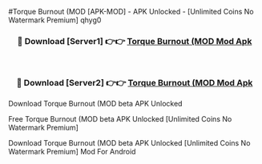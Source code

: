 #Torque Burnout (MOD [APK-MOD] - APK Unlocked - [Unlimited Coins No Watermark Premium] qhyg0



<div align="center">

<h3>🔴 Download [Server1] 👉👉 <a href="https://momento.my/?title=Torque_Burnout_(MOD">Torque Burnout (MOD Mod Apk</a></h3><br>

<h3>🔴 Download [Server2] 👉👉 <a href="https://momento.my/?title=Torque_Burnout_(MOD">Torque Burnout (MOD Mod Apk</a></h3>
</div>



Download Torque Burnout (MOD beta APK Unlocked

Free Torque Burnout (MOD beta APK Unlocked [Unlimited Coins No Watermark Premium]

Download Torque Burnout (MOD beta APK Unlocked [Unlimited Coins No Watermark Premium] Mod For Android
